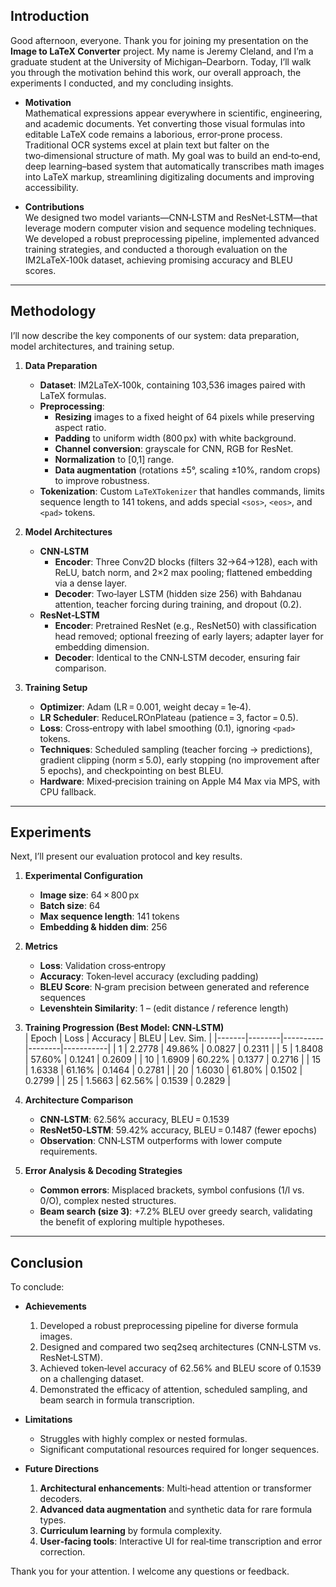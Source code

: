 


## Introduction

Good afternoon, everyone. Thank you for joining my presentation on the **Image to LaTeX Converter** project. My name is Jeremy Cleland, and I’m a graduate student at the University of Michigan–Dearborn. Today, I’ll walk you through the motivation behind this work, our overall approach, the experiments I conducted, and my concluding insights.

- **Motivation**  
  Mathematical expressions appear everywhere in scientific, engineering, and academic documents. Yet converting those visual formulas into editable LaTeX code remains a laborious, error‑prone process. Traditional OCR systems excel at plain text but falter on the two‑dimensional structure of math. My goal was to build an end‑to‑end, deep learning–based system that automatically transcribes math images into LaTeX markup, streamlining digitizaling documents and improving accessibility.

- **Contributions**  
  We designed two model variants—CNN‑LSTM and ResNet‑LSTM—that leverage modern computer vision and sequence modeling techniques. We developed a robust preprocessing pipeline, implemented advanced training strategies, and conducted a thorough evaluation on the IM2LaTeX‑100k dataset, achieving promising accuracy and BLEU scores.

---

## Methodology

I’ll now describe the key components of our system: data preparation, model architectures, and training setup.

1. **Data Preparation**  
   - **Dataset**: IM2LaTeX‑100k, containing 103,536 images paired with LaTeX formulas.  
   - **Preprocessing**:  
     - **Resizing** images to a fixed height of 64 pixels while preserving aspect ratio.  
     - **Padding** to uniform width (800 px) with white background.  
     - **Channel conversion**: grayscale for CNN, RGB for ResNet.  
     - **Normalization** to [0,1] range.  
     - **Data augmentation** (rotations ±5°, scaling ±10%, random crops) to improve robustness.  
   - **Tokenization**: Custom `LaTeXTokenizer` that handles commands, limits sequence length to 141 tokens, and adds special `<sos>`, `<eos>`, and `<pad>` tokens.

2. **Model Architectures**  
   - **CNN‑LSTM**  
     - **Encoder**: Three Conv2D blocks (filters 32→64→128), each with ReLU, batch norm, and 2×2 max pooling; flattened embedding via a dense layer.  
     - **Decoder**: Two‑layer LSTM (hidden size 256) with Bahdanau attention, teacher forcing during training, and dropout (0.2).  
   - **ResNet‑LSTM**  
     - **Encoder**: Pretrained ResNet (e.g., ResNet50) with classification head removed; optional freezing of early layers; adapter layer for embedding dimension.  
     - **Decoder**: Identical to the CNN‑LSTM decoder, ensuring fair comparison.

3. **Training Setup**  
   - **Optimizer**: Adam (LR = 0.001, weight decay = 1e‑4).  
   - **LR Scheduler**: ReduceLROnPlateau (patience = 3, factor = 0.5).  
   - **Loss**: Cross‑entropy with label smoothing (0.1), ignoring `<pad>` tokens.  
   - **Techniques**: Scheduled sampling (teacher forcing → predictions), gradient clipping (norm ≤ 5.0), early stopping (no improvement after 5 epochs), and checkpointing on best BLEU.  
   - **Hardware**: Mixed‑precision training on Apple M4 Max via MPS, with CPU fallback.

---

## Experiments

Next, I’ll present our evaluation protocol and key results.

1. **Experimental Configuration**  
   - **Image size**: 64 × 800 px  
   - **Batch size**: 64  
   - **Max sequence length**: 141 tokens  
   - **Embedding & hidden dim**: 256  

2. **Metrics**  
   - **Loss**: Validation cross‑entropy  
   - **Accuracy**: Token‑level accuracy (excluding padding)  
   - **BLEU Score**: N‑gram precision between generated and reference sequences  
   - **Levenshtein Similarity**: 1 – (edit distance / reference length)

3. **Training Progression (Best Model: CNN‑LSTM)**  
   | Epoch | Loss   | Accuracy | BLEU   | Lev. Sim. |
   |-------|--------|----------|--------|-----------|
   | 1     | 2.2778 | 49.86%   | 0.0827 | 0.2311    |
   | 5     | 1.8408 | 57.60%   | 0.1241 | 0.2609    |
   | 10    | 1.6909 | 60.22%   | 0.1377 | 0.2716    |
   | 15    | 1.6338 | 61.16%   | 0.1464 | 0.2781    |
   | 20    | 1.6030 | 61.80%   | 0.1502 | 0.2799    |
   | 25    | 1.5663 | 62.56%   | 0.1539 | 0.2829    |

4. **Architecture Comparison**  
   - **CNN‑LSTM**: 62.56% accuracy, BLEU = 0.1539  
   - **ResNet50‑LSTM**: 59.42% accuracy, BLEU = 0.1487 (fewer epochs)  
   - **Observation**: CNN‑LSTM outperforms with lower compute requirements.

5. **Error Analysis & Decoding Strategies**  
   - **Common errors**: Misplaced brackets, symbol confusions (1/l vs. 0/O), complex nested structures.  
   - **Beam search (size 3)**: +7.2% BLEU over greedy search, validating the benefit of exploring multiple hypotheses.

---

## Conclusion

To conclude:

- **Achievements**  
  1. Developed a robust preprocessing pipeline for diverse formula images.  
  2. Designed and compared two seq2seq architectures (CNN‑LSTM vs. ResNet‑LSTM).  
  3. Achieved token‑level accuracy of 62.56% and BLEU score of 0.1539 on a challenging dataset.  
  4. Demonstrated the efficacy of attention, scheduled sampling, and beam search in formula transcription.

- **Limitations**  
  - Struggles with highly complex or nested formulas.  
  - Significant computational resources required for longer sequences.

- **Future Directions**  
  1. **Architectural enhancements**: Multi‑head attention or transformer decoders.  
  2. **Advanced data augmentation** and synthetic data for rare formula types.  
  3. **Curriculum learning** by formula complexity.  
  4. **User‑facing tools**: Interactive UI for real‑time transcription and error correction.

Thank you for your attention. I welcome any questions or feedback.